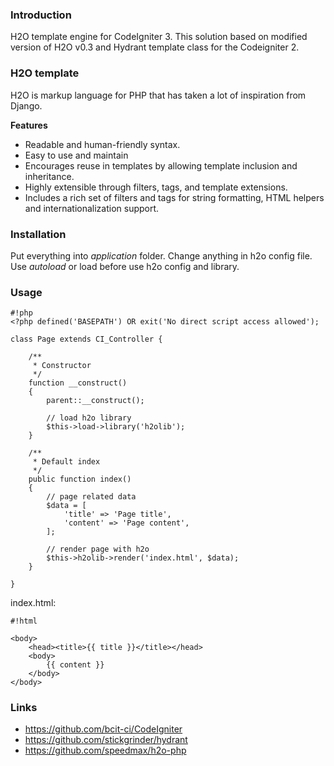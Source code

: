 ### Introduction ###

H2O template engine for CodeIgniter 3. This solution based on modified version of H2O v0.3 and Hydrant template class for the Codeigniter 2.

### H2O template ###

H2O is markup language for PHP that has taken a lot of inspiration from Django.

**Features**

* Readable and human-friendly syntax.
* Easy to use and maintain
* Encourages reuse in templates by allowing template inclusion and inheritance.
* Highly extensible through filters, tags, and template extensions.
* Includes a rich set of filters and tags for string formatting, HTML helpers and internationalization support.

### Installation ###

Put everything into *application* folder. Change anything in h2o config file. Use *autoload* or load before use h2o config and library.

### Usage ###

```
#!php
<?php defined('BASEPATH') OR exit('No direct script access allowed');

class Page extends CI_Controller {

	/**
	 * Constructor
	 */
	function __construct()
	{
		parent::__construct();

		// load h2o library
		$this->load->library('h2olib');
	}

	/**
	 * Default index
	 */
	public function index() 
	{
		// page related data
		$data = [
			'title' => 'Page title',
			'content' => 'Page content',
		];

		// render page with h2o
		$this->h2olib->render('index.html', $data);
	}

}
```
index.html:
```
#!html

<body>
    <head><title>{{ title }}</title></head>
    <body>
        {{ content }}
    </body>
</body>
```



### Links ###

* https://github.com/bcit-ci/CodeIgniter
* https://github.com/stickgrinder/hydrant
* https://github.com/speedmax/h2o-php